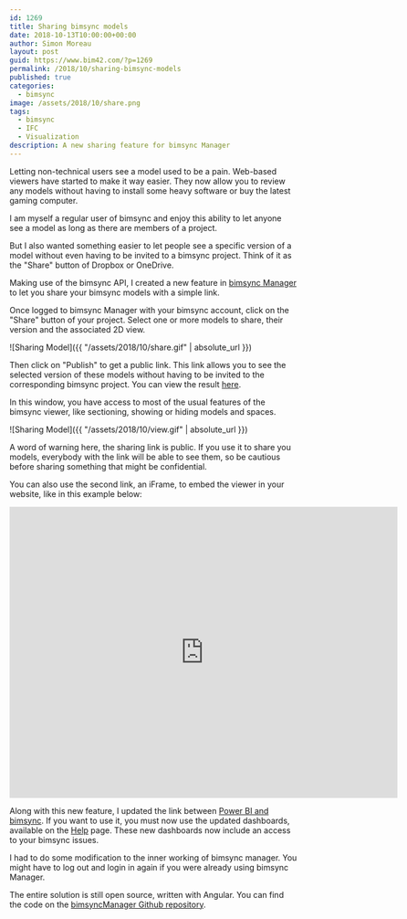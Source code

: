 ```yaml
---
id: 1269
title: Sharing bimsync models
date: 2018-10-13T10:00:00+00:00
author: Simon Moreau
layout: post
guid: https://www.bim42.com/?p=1269
permalink: /2018/10/sharing-bimsync-models
published: true
categories:
  - bimsync
image: /assets/2018/10/share.png
tags:
  - bimsync
  - IFC
  - Visualization
description: A new sharing feature for bimsync Manager
---
```

Letting non-technical users see a model used to be a pain. Web-based viewers have started to make it way easier. They now allow you to review any models without having to install some heavy software or buy the latest gaming computer.

I am myself a regular user of bimsync and enjoy this ability to let anyone see a model as long as there are members of a project.

But I also wanted something easier to let people see a specific version of a model without even having to be invited to a bimsync project. Think of it as the "Share" button of Dropbox or OneDrive.

Making use of the bimsync API, I created a new feature in [bimsync Manager](https://bimsyncmanager.firebaseapp.com/home) to let you share your bimsync models with a simple link.

Once logged to bimsync Manager with your bimsync account, click on the "Share" button of your project. Select one or more models to share, their version and the associated 2D view.

![Sharing Model]({{ "/assets/2018/10/share.gif" | absolute_url }})

Then click on "Publish" to get a public link. This link allows you to see the selected version of these models without having to be invited to the corresponding bimsync project. You can view the result [here](https://bimsyncmanager.firebaseapp.com/share?code=c4fc2bf0-f46e-4920-b772-1fb50787e35d).

In this window, you have access to most of the usual features of the bimsync viewer, like sectioning, showing or hiding models and spaces.

![Sharing Model]({{ "/assets/2018/10/view.gif" | absolute_url }})

A word of warning here, the sharing link is public. If you use it to share you models, everybody with the link will be able to see them, so be cautious before sharing something that might be confidential.

You can also use the second link, an iFrame, to embed the viewer in your website, like in this example below:

<iframe width="680" height="510" src="https://bimsyncmanager.firebaseapp.com/share?code=c4fc2bf0-f46e-4920-b772-1fb50787e35d" frameborder="0" allowFullScreen="true"></iframe>

Along with this new feature, I updated the link between [Power BI and bimsync](https://www.bim42.com/2018/02/data-visualization-for-bimsync/).
If you want to use it, you must now use the updated dashboards, available on the [Help](https://bimsyncmanager.firebaseapp.com/documentation) page. These new dashboards now include an access to your bimsync issues.

I had to do some modification to the inner working of bimsync manager. You might have to log out and login in again if you were already using bimsync Manager.

The entire solution is still open source, written with Angular. You can find the code on the [bimsyncManager Github repository](https://github.com/simonmoreau/bimsyncManager).